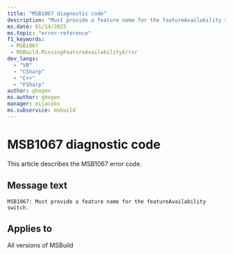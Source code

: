 ```yaml
---
title: "MSB1067 diagnostic code"
description: "Must provide a feature name for the featureAvailability switch."
ms.date: 01/14/2025
ms.topic: "error-reference"
f1_keywords:
 - MSB1067
 - MSBuild.MissingFeatureAvailabilityError
dev_langs:
  - "VB"
  - "CSharp"
  - "C++"
  - "FSharp"
author: ghogen
ms.author: ghogen
manager: mijacobs
ms.subservice: msbuild
---
```


# MSB1067 diagnostic code

<!-- :::ErrorDefinitionDescription::: -->
<!-- :::editable-content name="introDescription"::: -->
This article describes the MSB1067 error code.
<!-- :::editable-content-end::: -->

## Message text

```output
MSB1067: Must provide a feature name for the featureAvailability switch.
```

<!-- :::editable-content name="postOutputDescription"::: -->
<!--
{StrBegin="MSBUILD : error MSB1067: "}UE: This happens if the user does something like "msbuild.exe -featureAvailability". The user must pass in an actual feature name
      following the switch, as in "msbuild.exe -featureAvailability:blah".
      LOCALIZATION: The prefix "MSBUILD : error MSBxxxx:" should not be localized.
-->
<!-- :::editable-content-end::: -->
<!-- :::ErrorDefinitionDescription-end::: -->

## Applies to

All versions of MSBuild
